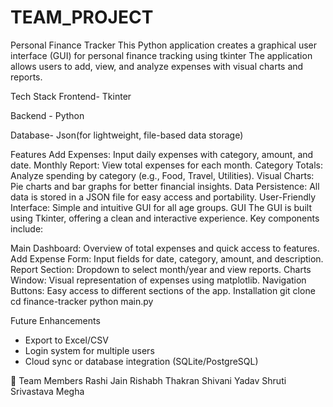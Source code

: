 # TEAM_PROJECT
Personal Finance Tracker
This Python application creates a graphical user interface (GUI) for personal finance tracking using tkinter The application allows users to add, view, and analyze expenses with visual charts and reports.

Tech Stack
Frontend- Tkinter

Backend - Python

Database- Json(for lightweight, file-based data storage)

Features
Add Expenses: Input daily expenses with category, amount, and date.
Monthly Report: View total expenses for each month.
Category Totals: Analyze spending by category (e.g., Food, Travel, Utilities).
Visual Charts: Pie charts and bar graphs for better financial insights.
Data Persistence: All data is stored in a JSON file for easy access and portability.
User-Friendly Interface: Simple and intuitive GUI for all age groups.
GUI
The GUI is built using Tkinter, offering a clean and interactive experience. Key components include:

Main Dashboard: Overview of total expenses and quick access to features.
Add Expense Form: Input fields for date, category, amount, and description.
Report Section: Dropdown to select month/year and view reports.
Charts Window: Visual representation of expenses using matplotlib.
Navigation Buttons: Easy access to different sections of the app.
Installation
git clone <repo-url> cd finance-tracker python main.py

Future Enhancements
- Export to Excel/CSV
- Login system for multiple users
- Cloud sync or database integration (SQLite/PostgreSQL)

👥 Team Members
Rashi Jain
Rishabh Thakran
Shivani Yadav
Shruti Srivastava
Megha
